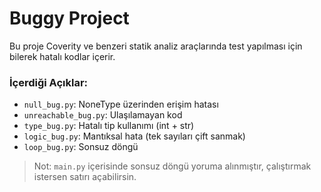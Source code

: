 # Buggy Project

Bu proje Coverity ve benzeri statik analiz araçlarında test yapılması için bilerek hatalı kodlar içerir.

### İçerdiği Açıklar:
- `null_bug.py`: NoneType üzerinden erişim hatası
- `unreachable_bug.py`: Ulaşılamayan kod
- `type_bug.py`: Hatalı tip kullanımı (int + str)
- `logic_bug.py`: Mantıksal hata (tek sayıları çift sanmak)
- `loop_bug.py`: Sonsuz döngü

> Not: `main.py` içerisinde sonsuz döngü yoruma alınmıştır, çalıştırmak istersen satırı açabilirsin.
